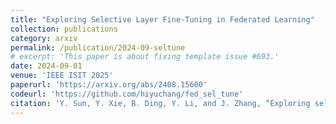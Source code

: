 ```yaml
---
title: "Exploring Selective Layer Fine-Tuning in Federated Learning"
collection: publications
category: arxiv
permalink: /publication/2024-09-seltune
# excerpt: 'This paper is about fixing template issue #693.'
date: 2024-09-01
venue: 'IEEE ISIT 2025' 
paperurl: 'https://arxiv.org/abs/2408.15600'
codeurl: 'https://github.com/hiyuchang/fed_sel_tune'
citation: 'Y. Sun, Y. Xie, B. Ding, Y. Li, and J. Zhang, “Exploring selective layer fine-tuning in federated learning,”  IEEE Int. Symp. Inf. Theory (ISIT), Michigan, USA, Jun. 2025.'
---
```



